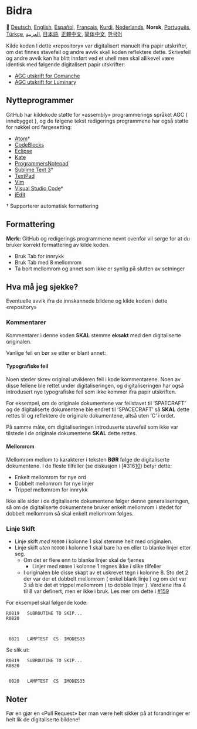 # Bidra

🎌
[Deutsch][DE],
[English][EN],
[Español][ES],
[Français][FR],
[Kurdi][KU],
[Nederlands][NL],
**Norsk**,
[Português][PT_BR],
[Türkçe][TR],
[العربية][AR],
[日本語][JA],
[正體中文][ZH_TW],
[简体中文][ZH_CN],
[한국어][KO_KR]

[AR]:CONTRIBUTING.ar.md
[DE]:CONTRIBUTING.de.md
[EN]:CONTRIBUTING.md
[ES]:CONTRIBUTING.es.md
[FR]:CONTRIBUTING.fr.md
[JA]:CONTRIBUTING.ja.md
[KO_KR]:CONTRIBUTING.ko_kr.md
[KU]:CONTRIBUTING.ku.md
[NL]:CONTRIBUTING.nl.md
[NO]:CONTRIBUTING.no.md
[PT_BR]:CONTRIBUTING.pt_br.md
[TR]:CONTRIBUTING.tr.md
[ZH_CN]:CONTRIBUTING.zh_cn.md
[ZH_TW]:CONTRIBUTING.zh_tw.md

Kilde koden I dette «repository» var digitalisert manuelt ifra papir utskrifter, om det finnes stavefeil og andre avvik skall koden reflektere dette. Skrivefeil og andre avvik kan ha blitt innført ved et uhell men skal allikevel være identisk med følgende digitalisert papir utskrifter:

- [AGC utskrift for Comanche][8]
- [AGC utskrift for Luminary][9]

## Nytteprogrammer

GitHub har kildekode støtte for «assembly» programmerings språket AGC ( innebygget ), og de følgene tekst redigerings programmene har også støtte for nøkkel ord fargesetting:

- [Atom][Atom]†
- [CodeBlocks][CodeBlocks]
- [Eclipse][Eclipse]
- [Kate][Kate]
- [ProgrammersNotepad][ProgrammersNotepad]
- [Sublime Text 3][Sublime Text]†
- [TextPad][TextPad]
- [Vim][Vim]
- [Visual Studio Code][VisualStudioCode]†
- [jEdit][jEdit]

† Supporterer automatisk formattering

[Atom]:https://github.com/Alhadis/language-agc
[CodeBlocks]:https://github.com/virtualagc/virtualagc/tree/master/Contributed/SyntaxHighlight/CodeBlocks
[Eclipse]:https://github.com/virtualagc/virtualagc/tree/master/Contributed/SyntaxHighlight/Eclipse
[Kate]:https://github.com/virtualagc/virtualagc/tree/master/Contributed/SyntaxHighlight/Kate
[ProgrammersNotepad]:https://github.com/virtualagc/virtualagc/tree/master/Contributed/SyntaxHighlight/ProgrammersNotepad
[Sublime Text]:https://github.com/jimlawton/AGC-Assembly
[TextPad]:https://github.com/virtualagc/virtualagc/tree/master/Contributed/SyntaxHighlight/TextPad
[Vim]:https://github.com/wsdjeg/vim-assembly
[VisualStudioCode]:https://github.com/wopian/agc-assembly
[jEdit]:https://github.com/virtualagc/virtualagc/tree/master/Contributed/SyntaxHighlight/jEdit

## Formattering

**Merk:** GitHub og redigerings programmene nevnt ovenfor vil sørge for at du bruker korrekt formattering av kilde koden.

-	Bruk Tab for innrykk
-	Bruk Tab med 8 mellomrom
-	Ta bort mellomrom og annet som ikke er synlig på slutten av setninger

## Hva må jeg sjekke?

Eventuelle avvik ifra de innskannede bildene og kilde koden i dette «repository»

### Kommentarer

Kommentarer i denne koden **SKAL** stemme **eksakt** med den digitaliserte originalen.

Vanlige feil en bør se etter er blant annet:

#### Typografiske feil

Noen steder skrev original utvikleren feil i kode kommentarene. Noen av disse feilene ble rettet under digitaliseringen, og digitaliseringen har også introdusert nye typografiske feil som ikke kommer ifra papir utskriften.

For eksempel, om de originale dokumentene var feilstavet til ‘SPAECRAFT’ og de digitaliserte dokumentene ble endret til ‘SPACECRAFT’ så **SKAL** dette rettes til og reflektere de originale dokumentene, altså uten ‘C’ i ordet.

På samme måte, om digitaliseringen introduserte stavefeil som ikke var tilstede i de originale dokumentene **SKAL** dette rettes.

#### Mellomrom

Mellomrom mellom to karakterer i teksten **BØR** følge de digitaliserte dokumentene. I de fleste tilfeller (se diskusjon i [#316[10]) betyr dette:

- Enkelt mellomrom for nye ord
- Dobbelt mellomrom for nye linjer
- Trippel mellomrom for innrykk

Ikke alle sider i de digitaliserte dokumentene følger denne generaliseringen, så om de digitaliserte dokumentene bruker enkelt mellomrom i stedet for dobbelt mellomrom så skal enkelt mellomrom følges.

### Linje Skift

- Linje skift *med* `R0000` i kolonne 1 skal stemme helt med originalen.
- Linje skift *uten* `R0000` i kolonne 1 skal bare ha en eller to blanke linjer etter seg.
  - Om det er flere enn to blanke linjer skal de fjernes
    - Linjer med `R0000` i kolonne 1 regnes ikke i slike tilfeller
  - I originalen ble disse skapt av et uskrevet tegn i kolonne 8. Sto det 2 der var der et dobbelt mellomrom ( enkel blank linje ) og om det var 3 så ble det et trippel mellomrom ( to dobble linjer ). Verdiene ifra 4 til 8 var definert, men er ikke i bruk. Les mer om dette i [#159][7]

For eksempel skal følgende kode:

```plain
R0819   SUBROUTINE TO SKIP...
R0820



 0821   LAMPTEST  CS  IMODES33
```

Se slik ut:

```plain
R0819   SUBROUTINE TO SKIP...
R0820


 0820   LAMPTEST  CS  IMODES33
```

## Noter

Før en gjør en «Pull Request» bør man være helt sikker på at forandringer er helt lik de digitaliserte bildene!

[0]:https://github.com/chrislgarry/Apollo-11/pull/new/master
[1]:http://www.ibiblio.org/apollo/ScansForConversion/Luminary099/
[2]:http://www.ibiblio.org/apollo/ScansForConversion/Comanche055/
[6]:https://github.com/wopian/agc-assembly#user-settings
[7]:https://github.com/chrislgarry/Apollo-11/issues/159
[8]:http://www.ibiblio.org/apollo/ScansForConversion/Comanche055/
[9]:http://www.ibiblio.org/apollo/ScansForConversion/Luminary099/
[10]:https://github.com/chrislgarry/Apollo-11/pull/316#pullrequestreview-102892741
